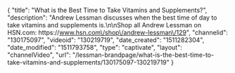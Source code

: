 {
    "title": "What is the Best Time to Take Vitamins and Supplements?",
    "description": "Andrew Lessman discusses when the best time of day to take vitamins and supplements is.\n\nShop all Andrew Lessman on HSN.com: https:\/\/www.hsn.com\/shop\/andrew-lessman\/129",
    "channelid": "130175097",
    "videoid": "130219719",
    "date_created": "1511282304",
    "date_modified": "1511793758",
    "type": "captivate",
    "layout": "channelVideo",
    "url": "\/lessman-brandpage\/what-is-the-best-time-to-take-vitamins-and-supplements\/130175097-130219719"
}